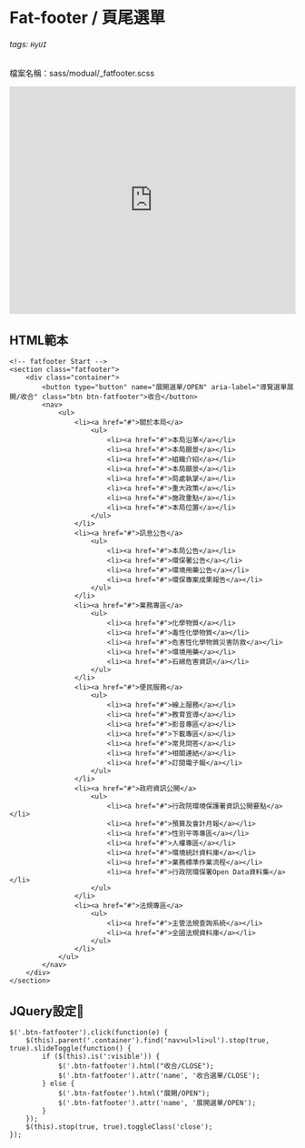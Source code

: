 # Fat-footer / 頁尾選單
###### tags: `HyUI`

檔案名稱：sass/modual/_fatfooter.scss



<iframe height="400" style="width: 100%;" scrolling="no" title="Fat-footer / 頁尾選單" src="https://codepen.io/u00hyui/embed/dyNxVWr?height=265&theme-id=dark&default-tab=html,result" frameborder="no" loading="lazy" allowtransparency="true" allowfullscreen="true">
  See the Pen <a href='https://codepen.io/u00hyui/pen/dyNxVWr'>Fat-footer / 頁尾選單</a> by u00hyui
  (<a href='https://codepen.io/u00hyui'>@u00hyui</a>) on <a href='https://codepen.io'>CodePen</a>.
</iframe>


## HTML範本
```htmlmixed=
<!-- fatfooter Start -->
<section class="fatfooter">
    <div class="container">
        <button type="button" name="展開選單/OPEN" aria-label="導覽選單展開/收合" class="btn btn-fatfooter">收合</button>
        <nav>
            <ul>
                <li><a href="#">關於本局</a>
                    <ul>
                        <li><a href="#">本局沿革</a></li>
                        <li><a href="#">本局願景</a></li>
                        <li><a href="#">組織介紹</a></li>
                        <li><a href="#">本局願景</a></li>
                        <li><a href="#">局處執掌</a></li>
                        <li><a href="#">重大政策</a></li>
                        <li><a href="#">施政重點</a></li>
                        <li><a href="#">本局位置</a></li>
                    </ul>
                </li>
                <li><a href="#">訊息公告</a>
                    <ul>
                        <li><a href="#">本局公告</a></li>
                        <li><a href="#">環保署公告</a></li>
                        <li><a href="#">環境用藥公告</a></li>
                        <li><a href="#">環保專案成果報告</a></li>
                    </ul>
                </li>
                <li><a href="#">業務專區</a>
                    <ul>
                        <li><a href="#">化學物質</a></li>
                        <li><a href="#">毒性化學物質</a></li>
                        <li><a href="#">危害性化學物質災害防救</a></li>
                        <li><a href="#">環境用藥</a></li>
                        <li><a href="#">石綿危害資訊</a></li>
                    </ul>
                </li>
                <li><a href="#">便民服務</a>
                    <ul>
                        <li><a href="#">線上服務</a></li>
                        <li><a href="#">教育宣導</a></li>
                        <li><a href="#">影音專區</a></li>
                        <li><a href="#">下載專區</a></li>
                        <li><a href="#">常見問答</a></li>
                        <li><a href="#">相關連結</a></li>
                        <li><a href="#">訂閱電子報</a></li>
                    </ul>
                </li>
                <li><a href="#">政府資訊公開</a>
                    <ul>
                        <li><a href="#">行政院環境保護署資訊公開要點</a></li>
                        <li><a href="#">預算及會計月報</a></li>
                        <li><a href="#">性別平等專區</a></li>
                        <li><a href="#">人權專區</a></li>
                        <li><a href="#">環境統計資料庫</a></li>
                        <li><a href="#">業務標準作業流程</a></li>
                        <li><a href="#">行政院環保署Open Data資料集</a></li>
                    </ul>
                </li>
                <li><a href="#">法規專區</a>
                    <ul>
                        <li><a href="#">主管法規查詢系統</a></li>
                        <li><a href="#">全國法規資料庫</a></li>
                    </ul>
                </li>
            </ul>
        </nav>
    </div>
</section>
```
## JQuery設定:round_pushpin:
```javascript=
$('.btn-fatfooter').click(function(e) {
    $(this).parent('.container').find('nav>ul>li>ul').stop(true, true).slideToggle(function() {
        if ($(this).is(':visible')) {
            $('.btn-fatfooter').html("收合/CLOSE");
            $('.btn-fatfooter').attr('name', '收合選單/CLOSE');
        } else {
            $('.btn-fatfooter').html("展開/OPEN");
            $('.btn-fatfooter').attr('name', '展開選單/OPEN');
        }
    });
    $(this).stop(true, true).toggleClass('close');
});
```


<style>
.ui-infobar{
max-width:95%;
}
.markdown-body{
max-width:95%;
}
</style>

